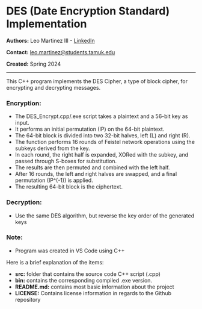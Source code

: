 # DES (Date Encryption Standard) Implementation

**Authors:** Leo Martinez III - [LinkedIn](https://www.linkedin.com/in/leo-martinez-iii/)

**Contact:** [leo.martinez@students.tamuk.edu](mailto:leo.martinez@students.tamuk.edu)

**Created:** Spring 2024

---

This C++ program implements the DES Cipher, a type of block cipher, for encrypting and decrypting messages.

### Encryption:

- The DES_Encrypt.cpp/.exe script takes a plaintext and a 56-bit key as input. 
- It performs an initial permutation (IP) on the 64-bit plaintext. 
- The 64-bit block is divided into two 32-bit halves, left (L) and right (R). 
- The function performs 16 rounds of Feistel network operations using the subkeys derived from 
the key. 
- In each round, the right half is expanded, XORed with the subkey, and passed through S-boxes 
for substitution. 
- The results are then permuted and combined with the left half. 
- After 16 rounds, the left and right halves are swapped, and a final permutation (IP^(-1)) is 
applied. 
- The resulting 64-bit block is the ciphertext.
  
### Decryption:

- Use the same DES algorithm, but reverse the key order of the generated keys

### Note:

- Program was created in VS Code using C++


Here is a brief explanation of the items:
- **src:** folder that contains the source code C++ script (.cpp)
- **bin:** contains the corresponding compiled .exe version.
- **README.md:** contains most basic information about the project
- **LICENSE:** Contains license information in regards to the Github repository
